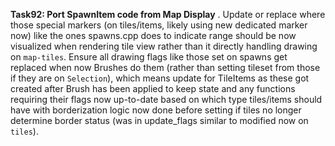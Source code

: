**Task92: Port SpawnItem code from Map Display**
. Update or replace where those special markers (on tiles/items, likely using new dedicated marker now) like the ones spawns.cpp does to indicate range should be now visualized when rendering tile view rather than it directly handling drawing on `map-tiles`. Ensure all drawing flags like those set on spawns get replaced when now Brushes do them (rather than setting tileset from those if they are on `Selection`), which means update for TileItems as these got created after Brush has been applied to keep state and any functions requiring their flags now up-to-date based on which type tiles/items should have with borderization logic now done before setting if tiles no longer determine border status (was in update\_flags similar to modified now on `tiles`).
